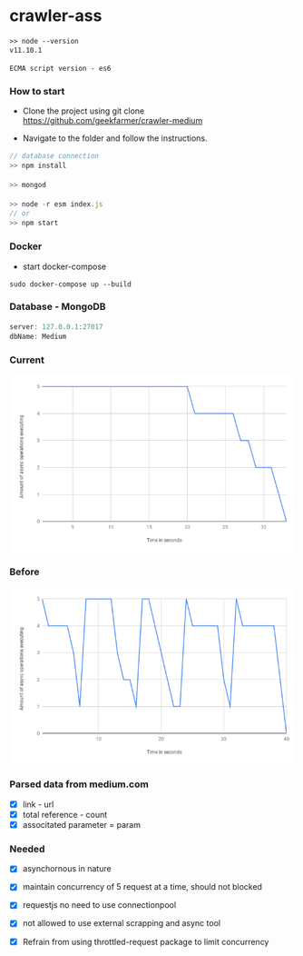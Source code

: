 # crawler-ass

```shell
>> node --version
v11.10.1

ECMA script version - es6
```
### How to start

* Clone the project using git clone https://github.com/geekfarmer/crawler-medium

* Navigate to the folder and follow the instructions.

```javascript
// database connection
>> npm install

>> mongod

>> node -r esm index.js
// or
>> npm start
```

### Docker

* start docker-compose
```
sudo docker-compose up --build
```

### Database - MongoDB
```javascript
server: 127.0.0.1:27017
dbName: Medium
```

### Current

![Current Requests Processing](/assets/current.png)

### Before

![Current Requests Processing](/assets/before.png)

### Parsed data from medium.com

- [x] link - url
- [x] total reference - count
- [x] associtated parameter = param

### Needed 

- [x] asynchornous in nature
- [x] maintain concurrency of 5 request at a time, should not blocked
- [x] requestjs no need to use connectionpool
- [x] not allowed to use external scrapping and async tool
- [x] Refrain from using throttled-request package to limit concurrency




